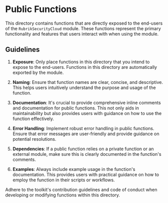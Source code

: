 # Public Functions

This directory contains functions that are directly exposed to the
end-users of the `RubrikSecurityCloud` module. These functions represent
the primary functionality and features that users interact with
when using the module.

## Guidelines

1. **Exposure**: Only place functions in this directory that you intend to
   expose to the end-users. Functions in this directory are automatically
   exported by the module.

2. **Naming**: Ensure that function names are clear, concise, and descriptive.
   This helps users intuitively understand the purpose and usage of the function.

3. **Documentation**: It's crucial to provide comprehensive inline comments
   and documentation for public functions. This not only aids in
   maintainability but also provides users with guidance on how to use
   the function effectively.

4. **Error Handling**: Implement robust error handling in public functions.
   Ensure that error messages are user-friendly and provide guidance
   on potential resolutions.

5. **Dependencies**: If a public function relies on a private function or
   an external module, make sure this is clearly documented in the
   function's comments.

6. **Examples**: Always include example usage in the function's documentation.
   This provides users with practical guidance on how to employ the function
   in their scripts or workflows.

Adhere to the toolkit's contribution guidelines and code of conduct when
developing or modifying functions within this directory.
